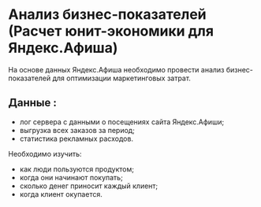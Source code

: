 # Анализ бизнес-показателей (Расчет юнит-экономики для Яндекс.Афиша)

На основе данных Яндекс.Афиша необходимо провести анализ бизнес-показателей для оптимизации маркетинговых затрат.

## Данные :

- лог сервера с данными о посещениях сайта Яндекс.Афиши;
- выгрузка всех заказов за период;
- статистика рекламных расходов.

Необходимо изучить:

- как люди пользуются продуктом;
- когда они начинают покупать;
- сколько денег приносит каждый клиент;
- когда клиент окупается.

